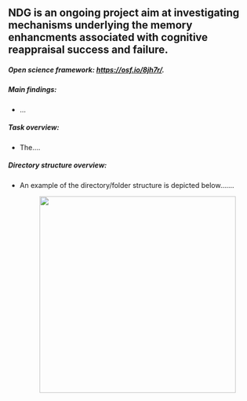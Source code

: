 ## NDG is an ongoing project aim at investigating mechanisms underlying the memory enhancments associated with cognitive reappraisal success and failure.
##### Open science framework: https://osf.io/8jh7r/.

##### Main findings:
* ...

##### Task overview:
* The....


 ##### Directory structure overview:
* An example of the directory/folder structure is depicted below.......   <p align="center"> <img src="" width="400">  </p>
 
